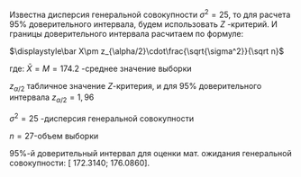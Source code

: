 Известнa дисперсия генеральной совокупности $\sigma^2=25$, то для расчета $95\%$
 доверительного интервала, будем использовать $Z$ -критерий. И границы доверительного интервала расчитаем по формуле:

$\displaystyle\bar X\pm z_{\alpha/2}\cdot\frac{\sqrt{\sigma^2}}{\sqrt n}$
 
где: $\bar X=M=174.2$ -среднее значение выборки

$z_{\alpha/2}$ табличное значение $Z$-критерия, и для 
$95\%$ доверительного интервала $z_{\alpha/2}=1,96$

$\sigma^2=25$ -дисперсия генеральной совокупности

$n=27$-объем выборки

95%-й доверительный интервал для оценки мат. ожидания генеральной совокупности: [ 172.3140; 176.0860].